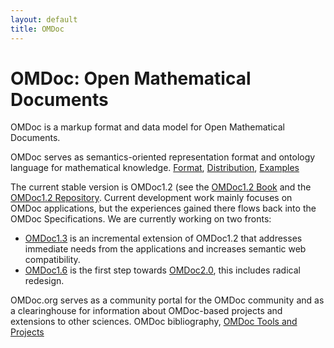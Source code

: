 ```yaml
---
layout: default 
title: OMDoc
---
```

# OMDoc: Open Mathematical Documents

OMDoc is a markup format and data model for Open Mathematical Documents.

OMDoc serves as semantics-oriented representation format and ontology language for
mathematical knowledge. [Format](../format), [Distribution](../distribution), [Examples](../examples)

The current stable version is OMDoc1.2 (see the [OMDoc1.2 Book](../pubs/omdoc1.2.pdf) and
the [OMDoc1.2 Repository](https://github.com/OMDoc/OMDoc1.2). Current development work
mainly focuses on OMDoc applications, but the experiences gained there flows back into the
OMDoc Specifications. We are currently working on two fronts:

* [OMDoc1.3](../OMDoc1.3) is an incremental extension of OMDoc1.2 that addresses immediate needs from the
applications and increases semantic web compatibility.
* [OMDoc1.6](../OMDoc1.6) is the first step towards [OMDoc2.0](../OMDoc2.0), this includes radical redesign.

OMDoc.org serves as a community portal for the OMDoc community and as a clearinghouse for information about OMDoc-based projects and extensions to other sciences. OMDoc bibliography, [OMDoc Tools and Projects](../toolsprojects)




